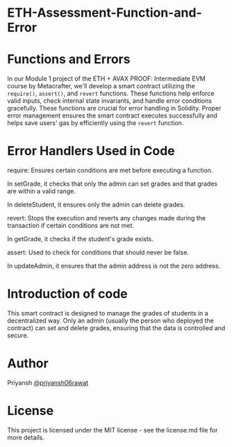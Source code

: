 # ETH-Assessment-Function-and-Error
# Functions and Errors
In our Module 1 project of the ETH + AVAX PROOF: Intermediate EVM course by Metacrafter, we'll develop a smart contract utilizing the `require()`, `assert()`, and `revert` functions. These functions help enforce valid inputs, check internal state invariants, and handle error conditions gracefully. These functions are crucial for error handling in Solidity. Proper error management ensures the smart contract executes successfully and helps save users' gas by efficiently using the `revert` function.
# Error Handlers Used in Code
require: Ensures certain conditions are met before executing a function.

In setGrade, it checks that only the admin can set grades and that grades are within a valid range.

In deleteStudent, it ensures only the admin can delete grades.

revert: Stops the execution and reverts any changes made during the transaction if certain conditions are not met.

In getGrade, it checks if the student's grade exists.

assert: Used to check for conditions that should never be false.

In updateAdmin, it ensures that the admin address is not the zero address.

# Introduction of code
This smart contract is designed to manage the grades of students in a decentralized way. Only an admin (usually the person who deployed the contract) can set and delete grades, ensuring that the data is controlled and secure.
# Author
Priyansh [@priyansh06rawat](https://github.com/priyansh06rawat)
# License
This project is licensed under the MIT license - see the license.md file for more details.
